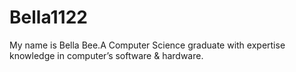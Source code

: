# Bella1122
My name is Bella Bee.A Computer Science graduate with expertise knowledge in computer’s software &amp; hardware.
